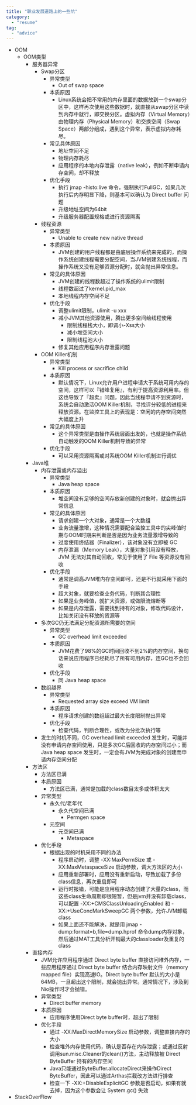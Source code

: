 ```yaml
---
title: "职业发展道路上的一些坑"
category:
  - "resume"
tag:
  - "advice"
---
```



- OOM
  - OOM类型
    - 服务器异常
      - Swap分区
        - 异常类型
          - Out of swap space
        - 本质原因
          - Linux系统会把不常用的内存里面的数据放到一个swap分区中，这样再次使用这些数据时，就直接从swap分区中读到内存中就行，即交换分区。虚拟内存（Virtual Memory）由物理内存（Physical Memory）和交换空间（Swap Space）两部分组成，遇到这个异常，表示虚拟内存耗尽。
        - 常见具体原因
          - 地址空间不足
          - 物理内存耗尽
          - 应用程序的本地内存泄露（native leak），例如不断申请内存空间，却不释放
        - 优化手段
          - 执行 jmap -histo:live <pid> 命令，强制执行FullGC，如果几次执行后内存明显下降，则基本可以确认为 Direct buffer 问题
          - 升级地址空间为64bit
          - 升级服务器配置规格或进行资源隔离
      - 线程资源
        - 异常类型
          - Unable to create new native thread
        - 本质原因
          - JVM创建的用户线程都是由底层操作系统来完成的，而操作系统创建线程需要分配空间，当JVM创建系统线程，而操作系统又没有足够资源分配时，就会抛出异常信息。
        - 常见的具体原因
          - JVM创建的线程数超过了操作系统的ulimit限制
          - 线程数超过了kernel.pid_max
          - 本地线程内存空间不足
        - 优化手段
          - 调整ulimit限制，ulimit -u xxx
          - 减小JVM其他资源使用，腾出更多空间给线程使用
            - 限制线程栈大小，即调小-Xss大小
            - 减小堆空间大小
            - 限制线程池大小
          - 修复其他应用程序内存泄露问题
      - OOM Killer机制
        - 异常类型
          - Kill process or sacrifice child
        - 本质原因
          - 默认情况下，Linux允许用户进程申请大于系统可用内存的空间，这样可以『错峰复用』，有利于提高资源利用率。但这也导致了『超卖』问题，因此当线程申请不到资源时，系统会自动激活OOM Killer机制，寻找评分较低的进程来释放资源。在监控工具上的表现是：空闲的内存空间突然大幅度上升
        - 常见的具体原因
          - 这个异常类型是由操作系统层面出发的，也就是操作系统自动触发的OOM Killer机制导致的异常
        - 优化手段
          - 可以采用资源隔离或对系统OOM Killer机制进行调优
    - Java堆
      - 内存泄露或内存溢出
        - 异常类型
          - Java heap space
        - 本质原因
          - 堆空间没有足够的空间存放新创建的对象时，就会抛出异常信息
        - 常见的具体原因
          - 请求创建一个大对象，通常是一个大数组
          - 业务流量激增，这种情况需要配合监控工具中的尖峰值时期与OOM时期来判断是否是因为业务流量激增导致的
          - 过度使用终结器（Finalizer），该对象没有立即被 GC
          - 内存泄漏（Memory Leak），大量对象引用没有释放，JVM 无法对其自动回收，常见于使用了 File 等资源没有回收
        - 优化手段
          - 通常是调高JVM堆内存空间即可，还是不行就采用下面的手段
          - 超大对象，就要检查业务代码，判断其合理性
          - 如果是业务峰值，就扩大资源，或做限流熔断等
          - 如果是内存泄露，需要找到持有的对象，修改代码设计，比如关闭没有释放的资源等
      - 多次GC仍无法满足分配资源所需要的空间
        - 异常类型
          - GC overhead limit exceeded
        - 本质原因
          - JVM花费了98%的GC时间回收不到2%的内存空间，换句话来说应用程序已经耗尽了所有可用内存，连GC也不会回收
        - 优化手段
          - 同 Java heap space
      - 数组越界
        - 异常类型
          - Requested array size exceed VM limit
        - 本质原因
          - 程序请求创建的数组超过最大长度限制抛出异常
        - 优化手段
          - 检查代码，判断合理性，或改为分批次执行等
      - 发生的时机不同，GC overhead limit exceeded 发生时，可能并没有申请内存空间使用，只是多次GC后回收的内存空间过小；而 Java heap space 发生时，一定会有JVM为完成对象的创建而申请内存空间分配
    - 方法区
      - 方法区已满
      - 本质原因
        - 方法区已满，通常是加载的class数目太多或体积太大
      - 异常类型
        - 永久代/老年代
          - 永久代空间已满
            - Permgen space
        - 元空间
          - 元空间已满
            - Metaspace
      - 优化手段
        - 根据出现的时机采用不同的办法
          - 程序启动时，调整 -XX:MaxPermSize 或 -XX:MaxMetaspaceSize 启动参数，调大方法区的大小
          - 应用重新部署时，应用没有重新启动，导致加载了多份class信息，再次重启即可
          - 运行时报错，可能是应用程序动态创建了大量的class，而这些class生命周期却很短暂，但是jvm并没有卸载class，可以配置 -XX:+CMSClassUnloadingEnabled 和 -XX:+UseConcMarkSweepGC 两个参数，允许JVM卸载class
          - 如果上面还不能解决，就是用 jmap -dump:format=b,file=dump.hprof <process-id> 命令dump内存对象，然后通过MAT工具分析开销最大的classloader及重复的class
    - 直接内存
      - JVM允许应用程序通过 Direct byte buffer 直接访问堆外内存，一些应用程序通过 Direct byte buffer 结合内存映射文件（memory mapped file）实现高速IO。Direct byte buffer 默认的大小是64MB，一旦超出这个限制，就会抛出异常。通常情况下，涉及到Nio操作时才会抛错。
      - 异常类型
        - Direct buffer memory
      - 本质原因
        - 应用程序使用Direct byte buffer时，超出了限制
      - 优化手段
        - 通过 -XX:MaxDirectMemorySize 启动参数，调整直接内存的大小
        - 检查堆外内存使用代码，确认是否存在内存泄露；或通过反射调用sun.misc.Cleaner的clean()方法，主动释放被 Direct ByteBuffer 持有的内存空间
        - Java只能通过ByteBuffer.allocateDirect来操作Direct ByteBuffer，因此可以通过Arthas拦截改方法进行排查
        - 检查一下 -XX:+DisableExplicitGC 参数是否启动，如果有就去掉，因为这个参数会让 System.gc() 失效
- StackOverFlow